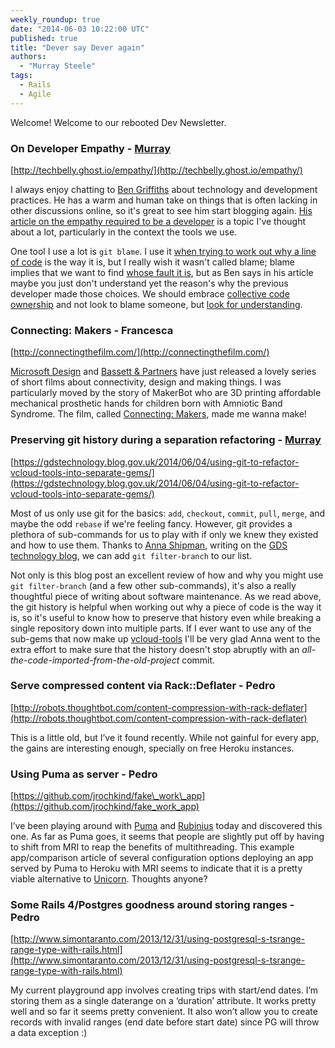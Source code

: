 ```yaml
---
weekly_roundup: true
date: "2014-06-03 10:22:00 UTC"
published: true
title: "Dever say Dever again"
authors:
  - "Murray Steele"
tags:
  - Rails
  - Agile
---
```


Welcome!  Welcome to our rebooted Dev Newsletter.

### On Developer Empathy - [Murray](/team#murray-steele)

[http://techbelly.ghost.io/empathy/](http://techbelly.ghost.io/empathy/)

I always enjoy chatting to [Ben Griffiths](https://twitter.com/beng) about technology and development practices.  He has a warm and human take on things that is often lacking in other discussions online, so it's great to see him start blogging again.  [His article on the empathy required to be a developer](http://techbelly.ghost.io/empathy/) is a topic I've thought about a lot, particularly in the context the tools we use.

One tool I use a lot is ``git blame``.  I use it [when trying to work out why a line of code](http://mislav.uniqpath.com/2014/02/hidden-documentation/) is the way it is, but I really wish it wasn't called blame; blame implies that we want to find [whose fault it is](https://twitter.com/search?q=git%20blame%20punch), but as Ben says in his article maybe you just don't understand yet the reason's why the previous developer made those choices.  We should embrace [collective code ownership](http://www.extremeprogramming.org/rules/collective.html) and not look to blame someone, but [look for understanding](https://twitter.com/srbaker/status/445227065630277632).

### Connecting: Makers - Francesca

[http://connectingthefilm.com/](http://connectingthefilm.com/)

[Microsoft Design](http://www.microsoft.com/design/) and [Bassett & Partners](http://www.bassett.tv/about/) have just released a lovely series of short films about connectivity, design and making things. I was particularly moved by the story of MakerBot who are 3D printing affordable mechanical prosthetic hands for children born with Amniotic Band Syndrome. The film, called [Connecting: Makers](https://vimeo.com/96699192), made me wanna make!

### Preserving git history during a separation refactoring - [Murray](/team#murray-steele)

[https://gdstechnology.blog.gov.uk/2014/06/04/using-git-to-refactor-vcloud-tools-into-separate-gems/](https://gdstechnology.blog.gov.uk/2014/06/04/using-git-to-refactor-vcloud-tools-into-separate-gems/)

Most of us only use git for the basics: ``add``, ``checkout``, ``commit``, ``pull``, ``merge``, and maybe the odd ``rebase`` if we're feeling fancy.  However, git provides a plethora of sub-commands for us to play with if only we knew they existed and how to use them.  Thanks to [Anna Shipman](http://www.annashipman.co.uk/), writing on the [GDS technology blog](https://gdstechnology.blog.gov.uk/), we can add ``git filter-branch`` to our list.

Not only is this blog post an excellent review of how and why you might use ``git filter-branch`` (and a few other sub-commands), it's also a really thoughtful piece of writing about software maintenance.  As we read above, the git history is helpful when working out why a piece of code is the way it is, so it's useful to know how to preserve that history even while breaking a single repository down into multiple parts.  If I ever want to use any of the sub-gems that now make up [vcloud-tools](https://github.com/alphagov/vcloud-tools) I'll be very glad Anna went to the extra effort to make sure that the history doesn't stop abruptly with an *all-the-code-imported-from-the-old-project* commit.

### Serve compressed content via Rack::Deflater - Pedro

[http://robots.thoughtbot.com/content-compression-with-rack-deflater](http://robots.thoughtbot.com/content-compression-with-rack-deflater)

This is a little old, but I’ve it found recently. While not gainful for every app, the gains are interesting enough, specially on free Heroku instances.

###  Using Puma as server - Pedro

[https://github.com/jrochkind/fake\_work\_app](https://github.com/jrochkind/fake_work_app)

I’ve been playing around with [Puma](http://puma.io/) and [Rubinius](http://rubini.us/) today and discovered this one. As far as Puma goes, it seems that people are slightly put off by having to shift from MRI to reap the benefits of multithreading. This example app/comparison article of several configuration options deploying an app served by Puma to Heroku with MRI seems to indicate that it is a pretty viable alternative to [Unicorn](http://unicorn.bogomips.org/). Thoughts anyone?

### Some Rails 4/Postgres goodness around storing ranges - Pedro

[http://www.simontaranto.com/2013/12/31/using-postgresql-s-tsrange-range-type-with-rails.html](http://www.simontaranto.com/2013/12/31/using-postgresql-s-tsrange-range-type-with-rails.html)

My current playground app involves creating trips with start/end dates. I’m storing them as a single daterange on a ‘duration’ attribute. It works pretty well and so far it seems pretty convenient. It also won’t allow you to create records with invalid ranges (end date before start date) since PG will throw a data exception :)
